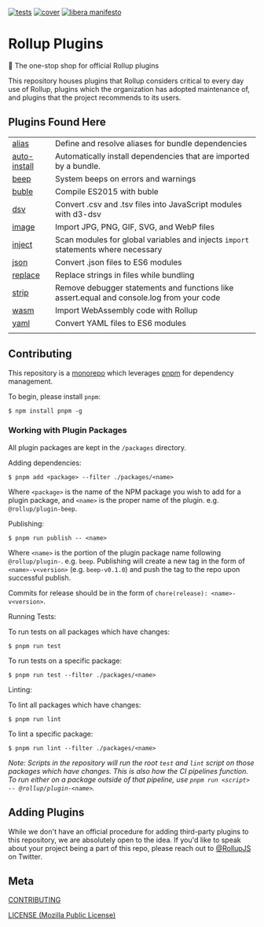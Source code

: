 [cover]: https://codecov.io/gh/rollup/plugins/branch/master/graph/badge.svg
[cover-url]: https://codecov.io/gh/rollup/plugins
[tests]: https://img.shields.io/circleci/project/github/rollup/plugins.svg
[tests-url]: https://circleci.com/gh/rollup/plugins

[![tests][tests]][tests-url]
[![cover][cover]][cover-url]
[![libera manifesto](https://img.shields.io/badge/libera-manifesto-lightgrey.svg)](https://liberamanifesto.com)

# Rollup Plugins

🍣 The one-stop shop for official Rollup plugins

This repository houses plugins that Rollup considers critical to every day use of Rollup, plugins which the organization has adopted maintenance of, and plugins that the project recommends to its users.

## Plugins Found Here

|                                       |                                                                                           |
| ------------------------------------- | ----------------------------------------------------------------------------------------- |
| [alias](packages/alias)               | Define and resolve aliases for bundle dependencies                                        |
| [auto-install](packages/auto-install) | Automatically install dependencies that are imported by a bundle.                         |
| [beep](packages/beep)                 | System beeps on errors and warnings                                                       |
| [buble](packages/buble)               | Compile ES2015 with buble                                                                 |
| [dsv](packages/dsv)                   | Convert .csv and .tsv files into JavaScript modules with d3-dsv                           |
| [image](packages/image)               | Import JPG, PNG, GIF, SVG, and WebP files                                                 |
| [inject](packages/inject)             | Scan modules for global variables and injects `import` statements where necessary         |
| [json](packages/json)                 | Convert .json files to ES6 modules                                                        |
| [replace](packages/replace)           | Replace strings in files while bundling                                                   |
| [strip](packages/strip)               | Remove debugger statements and functions like assert.equal and console.log from your code |
| [wasm](packages/wasm)                 | Import WebAssembly code with Rollup                                                       |
| [yaml](packages/yaml)                 | Convert YAML files to ES6 modules                                                         |
|                                       |                                                                                           |

## Contributing

This repository is a [monorepo](https://en.wikipedia.org/wiki/Monorepo) which leverages [pnpm](https://pnpm.js.org/) for dependency management.

To begin, please install `pnpm`:

```console
$ npm install pnpm -g
```

### Working with Plugin Packages

All plugin packages are kept in the `/packages` directory.

Adding dependencies:

```console
$ pnpm add <package> --filter ./packages/<name>
```

Where `<package>` is the name of the NPM package you wish to add for a plugin package, and `<name>` is the proper name of the plugin. e.g. `@rollup/plugin-beep`.

Publishing:

```console
$ pnpm run publish -- <name>
```

Where `<name>` is the portion of the plugin package name following `@rollup/plugin-`. e.g. `beep`. Publishing will create a new tag in the form of `<name>-v<version>` (e.g. `beep-v0.1.0`) and push the tag to the repo upon successful publish.

Commits for release should be in the form of `chore(release): <name>-v<version>`.

Running Tests:

To run tests on all packages which have changes:

```console
$ pnpm run test
```

To run tests on a specific package:

```console
$ pnpm run test --filter ./packages/<name>
```

Linting:

To lint all packages which have changes:

```console
$ pnpm run lint
```

To lint a specific package:

```console
$ pnpm run lint --filter ./packages/<name>
```

_Note: Scripts in the repository will run the root `test` and `lint` script on those packages which have changes. This is also how the CI pipelines function. To run either on a package outside of that pipeline, use `pnpm run <script> -- @rollup/plugin-<name>`._

## Adding Plugins

While we don't have an official procedure for adding third-party plugins to this repository, we are absolutely open to the idea. If you'd like to speak about your project being a part of this repo, please reach out to [@RollupJS](https://twitter.com/RollupJS) on Twitter.

## Meta

[CONTRIBUTING](./.github/CONTRIBUTING.md)

[LICENSE (Mozilla Public License)](./LICENSE)
